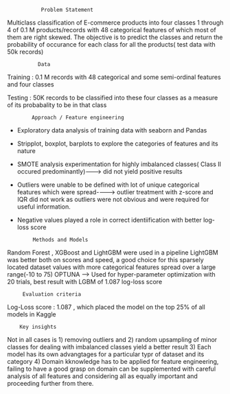                Problem Statement


Multiclass classification of E-commerce products into four classes 1 through 4 of 0.1 M products/records with 48 categorical features of which most of them are right skewed.
The objective is to predict the classes and return the probability of occurance for each class for all the products( test data with 50k records)


              Data

Training : 0.1 M records with 48 categorical and some semi-ordinal features and four classes 

Testing  : 50K records to be classified into these four classes as a measure of its probabality to be in that class


            Approach / Feature engineering

  * Exploratory data analysis of training data with seaborn and Pandas
  * Stripplot, boxplot, barplots to explore the categories of features and its nature
  * SMOTE analysis experimentation for highly imbalanced classes( Class II occured predominantly)---> did not yield positive results
  * Outliers were unable to be defined with lot of unique categorical features which were spread----> outlier treatment with z-score and IQR did not work as outliers were not   obvious and were required for useful information.
  * Negative values played a role in correct identiification with better log-loss score
  
             Methods and Models
  
  Random Forest , XGBoost and LightGBM were used in a pipeline 
  LightGBM was better both on scores and speed, a good choice for this sparsely located dataset values with more categorical features spread over a large range(-10 to 75) 
  OPTUNA --> Used for hyper-parameter optimization with 20 trials, best result with LGBM of 1.087 log-loss score
  
         Evaluation criteria
  
  Log-Loss score : 1.087 , which placed the model on the top 25% of all models in Kaggle
  
        Key insights
  
  Not in all cases is 1) removing outliers and 2) random upsampling of minor classes for dealing with imbalanced classes yield a better result 3) Each model has its own advangtages for a particular typr of dataset and its category 4) Domain kknowledge has to be applied for feature engineering, failing to have a good grasp on domain can be supplemented with careful analysis of all features and considering all as equally important and proceeding further from there.
